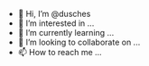 - 👋 Hi, I’m @dusches
- 👀 I’m interested in ...
- 🌱 I’m currently learning ...
- 💞️ I’m looking to collaborate on ...
- 📫 How to reach me ...

<!---
dusches/dusches is a ✨ special ✨ repository because its `README.md` (this file) appears on your GitHub profile.
You can click the Preview link to take a look at your changes.
--->
